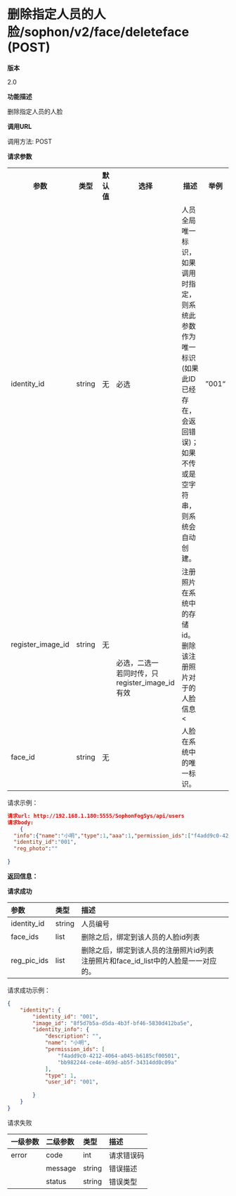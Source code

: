# 删除指定人员的人脸/sophon/v2/face/deleteface (POST)

**版本**

2.0

**功能描述**

删除指定人员的人脸

**调用URL**

调用方法: POST

**请求参数**

<table>
	<tr>
	    <th>参数</th>
	    <th>类型</th>
	    <th>默认值</th> 
        <th>选择</th>
        <th>描述</th>
        <th>举例</th>
	</tr >
    <tr >
        <td>identity_id</td>
        <td>string</td>
        <td>无</td>
	    <td>必选</td>
	    <td>人员全局唯一标识，如果调用时指定，则系统此参数作为唯一标识(如果此ID已经存在，会返回错误)；如果不传或是空字符串，则系统会自动创建。<br /></td>
	    <td>”001“</td>
	</tr> 
    <tr >
        <td>register_image_id</td>
        <td>string</td>
        <td>无</td>
        <td rowspan="2">必选，二选一</br>若同时传，只register_image_id有效</td>
	    <td>注册照片在系统中的存储id。删除该注册照片对于的人脸信息<</td>
	    <td></td>
	</tr> 
   	<tr >
        <td>face_id</td>
        <td>string</td>
        <td>无</td>
	    <td>人脸在系统中的唯一标识。</td>
	    <td></td>
	</tr> 
</table>




请求示例：

```json
请求url: http://192.168.1.180:5555/SophonFogSys/api/users
请求body:
	{
  "info":{"name":"小明","type":1,"aaa":1,"permission_ids":["f4add9c0-4212-4064-a045-b6185cf00501","bb982244-ce4e-469d-ab5f-34314dd0c09a"]},
  "identity_id":"001",
  "reg_photo":""
	
}
```

**返回信息：**

**请求成功**

| 参数        | 类型   | 描述                                                         |
| :---------- | :----- | :----------------------------------------------------------- |
| identity_id | string | 人员编号                                                     |
| face_ids    | list   | 删除之后，绑定到该人员的人脸id列表                           |
| reg_pic_ids | list   | 删除之后，绑定到该人员的注册照片id列表<br />注册照片和face_id_list中的人脸是一一对应的。 |

请求成功示例：

```json
{
    "identity": {
        "identity_id": "001",
        "image_id": "8f5d7b5a-d5da-4b3f-bf46-5830d412ba5e",
        "identity_info": {
            "description": "",
            "name": "小明",
            "permission_ids": [
                "f4add9c0-4212-4064-a045-b6185cf00501",
                "bb982244-ce4e-469d-ab5f-34314dd0c09a"
            ],
            "type": 1,
            "user_id": "001",
   
        }
    }
}
```

请求失败

| 一级参数 | 二级参数 | 类型   | 描述       |
| :------- | :------- | :----- | :--------- |
| error    | code     | int    | 请求错误码 |
|          | message  | string | 错误描述   |
|          | status   | string | 错误类型   |
